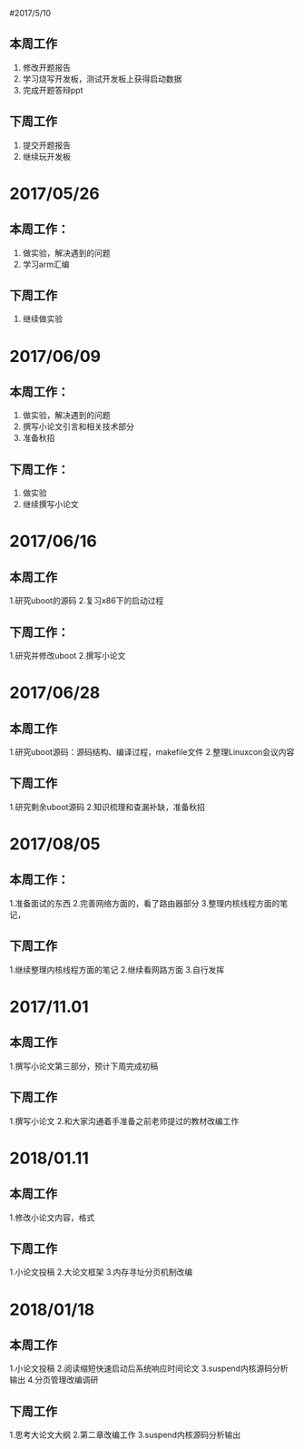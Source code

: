 #2017/5/10
## 本周工作
1. 修改开题报告
2. 学习烧写开发板，测试开发板上获得启动数据
3. 完成开题答辩ppt
## 下周工作
1. 提交开题报告
2. 继续玩开发板

# 2017/05/26
## 本周工作：
1. 做实验，解决遇到的问题
2. 学习arm汇编
## 下周工作
1. 继续做实验

# 2017/06/09
## 本周工作：
1. 做实验，解决遇到的问题
2. 撰写小论文引言和相关技术部分
3. 准备秋招
## 下周工作：
1. 做实验
2. 继续撰写小论文


# 2017/06/16

## 本周工作

1.研究uboot的源码
2.复习x86下的启动过程

## 下周工作：

1.研究并修改uboot
2.撰写小论文

# 2017/06/28
## 本周工作

1.研究uboot源码：源码结构、编译过程，makefile文件
2.整理Linuxcon会议内容

## 下周工作
1.研究剩余uboot源码
2.知识梳理和查漏补缺，准备秋招

# 2017/08/05
## 本周工作：
1.准备面试的东西
2.完善网络方面的，看了路由器部分
3.整理内核线程方面的笔记，
## 下周工作
1.继续整理内核线程方面的笔记
2.继续看网路方面
3.自行发挥

# 2017/11.01
## 本周工作
1.撰写小论文第三部分，预计下周完成初稿
## 下周工作
1.撰写小论文
2.和大家沟通着手准备之前老师提过的教材改编工作

# 2018/01.11
## 本周工作
1.修改小论文内容，格式
## 下周工作
1.小论文投稿
2.大论文框架
3.内存寻址分页机制改编

# 2018/01/18
## 本周工作
1.小论文投稿
2.阅读缩短快速启动后系统响应时间论文
3.suspend内核源码分析输出
4.分页管理改编调研

## 下周工作
1.思考大论文大纲
2.第二章改编工作
3.suspend内核源码分析输出

